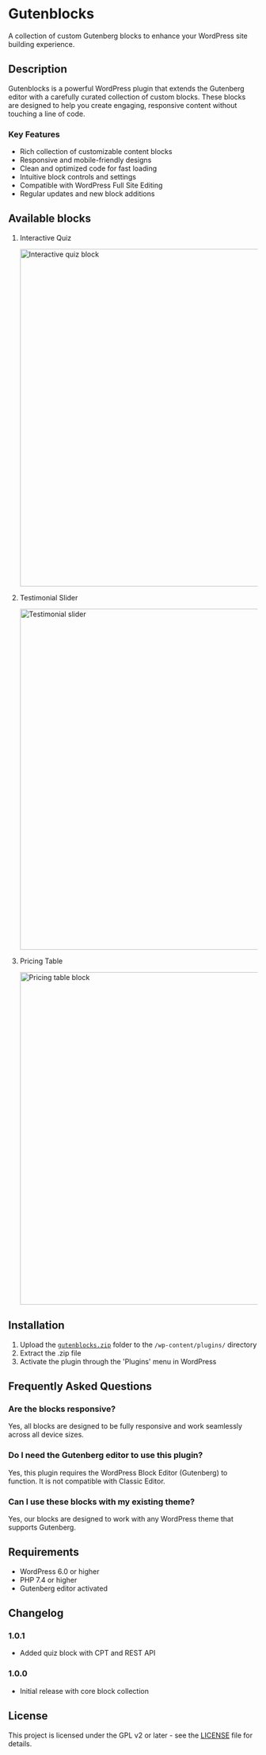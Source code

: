 # Gutenblocks

A collection of custom Gutenberg blocks to enhance your WordPress site building experience.

## Description

Gutenblocks is a powerful WordPress plugin that extends the Gutenberg editor with a carefully curated collection of custom blocks. These blocks are designed to help you create engaging, responsive content without touching a line of code.

### Key Features

* Rich collection of customizable content blocks
* Responsive and mobile-friendly designs
* Clean and optimized code for fast loading
* Intuitive block controls and settings
* Compatible with WordPress Full Site Editing
* Regular updates and new block additions

## Available blocks

1. Interactive Quiz
   
   <img width="680" alt="Interactive quiz block" src="https://github.com/user-attachments/assets/caf0a67e-79a2-4657-882a-a8f6a2f2c916" />

3. Testimonial Slider
   
   <img width="687" alt="Testimonial slider" src="https://github.com/user-attachments/assets/0cb37735-a245-4422-9d43-4b0884f13a7d" />

5. Pricing Table
   
   <img width="670" alt="Pricing table block" src="https://github.com/user-attachments/assets/a06e0201-073a-4b99-89c5-8f2c7c772ae0" />


## Installation

1. Upload the [`gutenblocks.zip`](https://github.com/theMasudRana/gutenblocks/releases/download/v1.0.0/gutenblocks.zip) folder to the `/wp-content/plugins/` directory
3. Extract the .zip file
2. Activate the plugin through the 'Plugins' menu in WordPress

## Frequently Asked Questions

### Are the blocks responsive?

Yes, all blocks are designed to be fully responsive and work seamlessly across all device sizes.

### Do I need the Gutenberg editor to use this plugin?

Yes, this plugin requires the WordPress Block Editor (Gutenberg) to function. It is not compatible with Classic Editor.

### Can I use these blocks with my existing theme?

Yes, our blocks are designed to work with any WordPress theme that supports Gutenberg.

## Requirements

* WordPress 6.0 or higher
* PHP 7.4 or higher
* Gutenberg editor activated

## Changelog

### 1.0.1
* Added quiz block with CPT and REST API

### 1.0.0
* Initial release with core block collection

## License

This project is licensed under the GPL v2 or later - see the [LICENSE](LICENSE) file for details.
